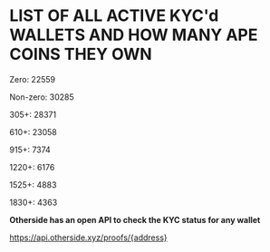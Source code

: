# LIST OF ALL ACTIVE KYC'd WALLETS AND HOW MANY APE COINS THEY OWN

Zero: 22559

Non-zero: 30285

305+: 28371

610+: 23058

915+: 7374

1220+: 6176

1525+: 4883

1830+: 4363

**Otherside has an open API to check the KYC status for any wallet**

https://api.otherside.xyz/proofs/{address}